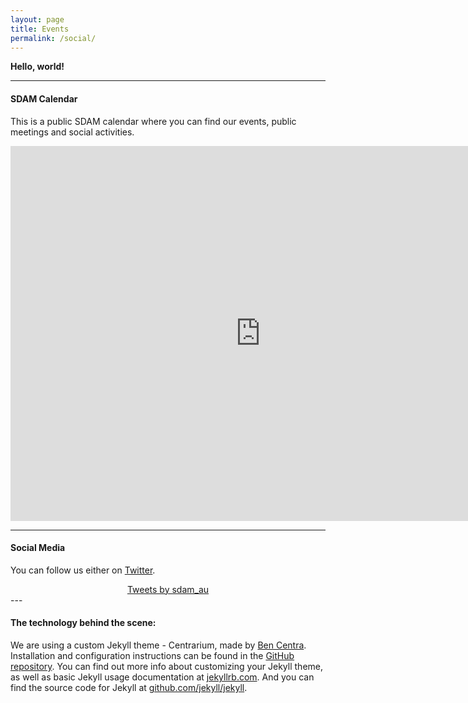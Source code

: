 ```yaml
---
layout: page
title: Events
permalink: /social/
---
```


**Hello, world!**

---

#### SDAM Calendar

This is a public SDAM calendar where you can find our events, public meetings and social activities.

<iframe src="https://outlook.office365.com/owa/calendar/4d6a4f5c1e3446b298a267c8629db29d@cas.au.dk/00b372b360264fe5a34e2e3f259964eb13656172636060631458/calendar.html" style="border: 0" width="800" height="600" frameborder="0" scrolling="yes"></iframe>

---

#### Social Media

You can follow us either on [Twitter](https://twitter.com/sdam_au).

<div align="center">
<a class="twitter-timeline" data-width="400" data-height="800" data-theme="light" data-link-color="#2B7BB9" href="https://twitter.com/sdam_au?ref_src=twsrc%5Etfw">Tweets by sdam_au</a> <script async src="https://platform.twitter.com/widgets.js" charset="utf-8"></script>
</div>
---

#### The technology behind the scene:

We are using a custom Jekyll theme - Centrarium, made by [Ben Centra](https://github.com/bencentra). Installation and configuration instructions can be found in the [GitHub repository](https://github.com/bencentra/centrarium).
You can find out more info about customizing your Jekyll theme, as well as basic Jekyll usage documentation at [jekyllrb.com](http://jekyllrb.com/). And you can find the source code for Jekyll at [github.com/jekyll/jekyll](https://github.com/jekyll/jekyll).




